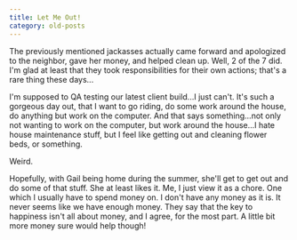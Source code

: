 ```yaml
---
title: Let Me Out!
category: old-posts
---
```

The previously mentioned jackasses actually came forward and apologized to the neighbor, gave her money, and helped clean up. Well, 2 of the 7 did. I'm glad at least that they took responsibilities for their own actions; that's a rare thing these days...
<!--more-->

I'm supposed to QA testing our latest client build...I just can't. It's such a gorgeous day out, that I want to go riding, do some work around the house, do anything but work on the computer. And that says something...not only not wanting to work on the computer, but work around the house...I hate house maintenance stuff, but I feel like getting out and cleaning flower beds, or something.

Weird.

Hopefully, with Gail being home during the summer, she'll get to get out and do some of that stuff. She at least likes it. Me, I just view it as a chore. One which I usually have to spend money on. I don't have any money as it is. It never seems like we have enough money. They say that the key to happiness isn't all about money, and I agree, for the most part. A little bit more money sure would help though!
